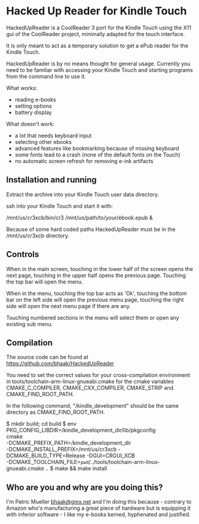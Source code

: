 Hacked Up Reader for Kindle Touch
=================================

HackedUpReader is a CoolReader 3 port for the Kindle Touch using the X11
gui of the CoolReader project, minimally adapted for the touch interface.

It is only meant to act as a temporary solution to get a ePub reader for
the Kindle Touch.

HackedUpReader is by no means thought for general usage. Currently you
need to be familiar with accessing your Kindle Touch and starting
programs from the command line to use it.

What works:
- reading e-books
- setting options
- battery display

What doesn't work:
- a lot that needs keyboard input
- selecting other ebooks
- advanced features like bookmarking because of missing keyboard
- some fonts lead to a crash (none of the default fonts on the Touch)
- no automatic screen refresh for removing e-ink artifacts

Installation and running
------------------------
Extract the archive into your Kindle Touch user data directory.

ssh into your Kindle Touch and start it with:

/mnt/us/cr3xcb/bin/cr3 /mnt/us/path/to/your/ebook.epub &

Because of some hard coded paths HackedUpReader must be in
the /mnt/us/cr3xcb directory.

Controls
--------
When in the main screen, touching in the lower half of the screen
opens the next page, touching in the upper half opens the previous
page. Touching the top bar will open the menu.

When in the menu, touching the top bar acts as 'Ok', touching the
bottom bar on the left side will open the previous menu page,
touching the right side will open the next menu page if there are any.

Touching numbered sections in the menu will select them or open any
existing sub menu.

Compilation
------------
The source code can be found at https://github.com/bhaak/HackedUpReader

You need to set the correct values for your cross-compilation
environment in tools/toolchain-arm-linux-gnueabi.cmake for the cmake
variables CMAKE_C_COMPILER, CMAKE_CXX_COMPILER, CMAKE_STRIP and
CMAKE_FIND_ROOT_PATH.

In the following command, "/kindle_development" should be the same
directory as CMAKE_FIND_ROOT_PATH.

$ mkdir build; cd build
$ env PKG_CONFIG_LIBDIR=/kindle_development_dir/lib/pkgconfig \
   cmake \
    -DCMAKE_PREFIX_PATH=/kindle_development_dir \
    -DCMAKE_INSTALL_PREFIX=/mnt/us/cr3xcb -DCMAKE_BUILD_TYPE=Release -DGUI=CRGUI_XCB \
    -DCMAKE_TOOLCHAIN_FILE=`pwd`/../tools/toolchain-arm-linux-gnueabi.cmake ..
$ make && make install


Who are you and why are you doing this?
---------------------------------------
I'm Patric Mueller <bhaak@gmx.net> and I'm doing this because - contrary
to Amazon who's manufacturing a great piece of hardware but is equipping
it with inferior software - I like my e-books kerned, hyphenated and
justified.
